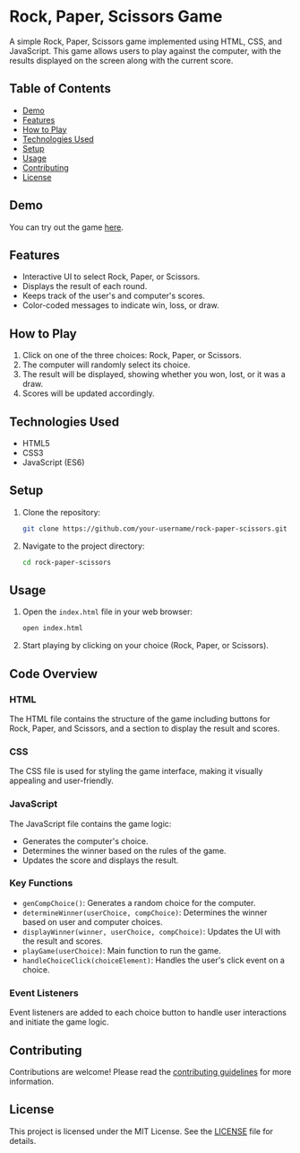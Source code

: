 # Rock, Paper, Scissors Game

A simple Rock, Paper, Scissors game implemented using HTML, CSS, and JavaScript. This game allows users to play against the computer, with the results displayed on the screen along with the current score.

## Table of Contents
- [Demo](#demo)
- [Features](#features)
- [How to Play](#how-to-play)
- [Technologies Used](#technologies-used)
- [Setup](#setup)
- [Usage](#usage)
- [Contributing](#contributing)
- [License](#license)

## Demo

You can try out the game [here](https://nitesh4b.github.io/Stone_Paper_Scissors/).

## Features

- Interactive UI to select Rock, Paper, or Scissors.
- Displays the result of each round.
- Keeps track of the user's and computer's scores.
- Color-coded messages to indicate win, loss, or draw.

## How to Play

1. Click on one of the three choices: Rock, Paper, or Scissors.
2. The computer will randomly select its choice.
3. The result will be displayed, showing whether you won, lost, or it was a draw.
4. Scores will be updated accordingly.

## Technologies Used

- HTML5
- CSS3
- JavaScript (ES6)

## Setup

1. Clone the repository:

    ```bash
    git clone https://github.com/your-username/rock-paper-scissors.git
    ```

2. Navigate to the project directory:

    ```bash
    cd rock-paper-scissors
    ```

## Usage

1. Open the `index.html` file in your web browser:

    ```bash
    open index.html
    ```

2. Start playing by clicking on your choice (Rock, Paper, or Scissors).

## Code Overview

### HTML

The HTML file contains the structure of the game including buttons for Rock, Paper, and Scissors, and a section to display the result and scores.

### CSS

The CSS file is used for styling the game interface, making it visually appealing and user-friendly.

### JavaScript

The JavaScript file contains the game logic:

- Generates the computer's choice.
- Determines the winner based on the rules of the game.
- Updates the score and displays the result.

### Key Functions

- `genCompChoice()`: Generates a random choice for the computer.
- `determineWinner(userChoice, compChoice)`: Determines the winner based on user and computer choices.
- `displayWinner(winner, userChoice, compChoice)`: Updates the UI with the result and scores.
- `playGame(userChoice)`: Main function to run the game.
- `handleChoiceClick(choiceElement)`: Handles the user's click event on a choice.

### Event Listeners

Event listeners are added to each choice button to handle user interactions and initiate the game logic.

## Contributing

Contributions are welcome! Please read the [contributing guidelines](CONTRIBUTING.md) for more information.

## License

This project is licensed under the MIT License. See the [LICENSE](LICENSE) file for details.

